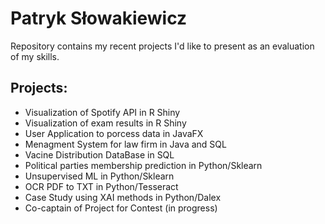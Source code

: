 # Patryk Słowakiewicz
Repository contains my recent projects I'd like to present as an evaluation of my skills.

## Projects:
- Visualization of Spotify API in R Shiny
- Visualization of exam results in R Shiny
- User Application to porcess data in JavaFX
- Menagment System for law firm in Java and SQL
- Vacine Distribution DataBase in SQL
- Political parties membership prediction in Python/Sklearn
- Unsupervised ML in Python/Sklearn
- OCR PDF to TXT in Python/Tesseract
- Case Study using XAI methods in Python/Dalex
- Co-captain of Project for Contest (in progress)

